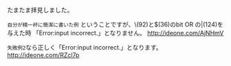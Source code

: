 たまたま拝見しました。

``自分が精一杯に簡潔に書いた例``
ということですが、\\(92)と$(36)のbit OR の|(124)を与えた時
「Error:input incorrect.」となりません。
http://ideone.com/AjNHmV

``失敗例2``なら正しく「Error:input incorrect.」となります。
http://ideone.com/RZcl7p
